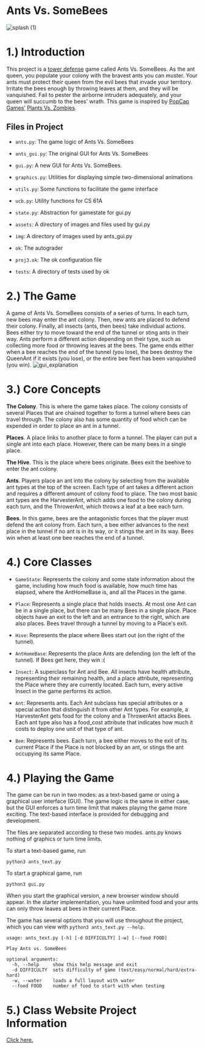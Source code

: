 # Ants Vs. SomeBees
![splash (1)](https://user-images.githubusercontent.com/111802251/204198491-8de5083b-89ff-43f6-b09e-c284d16d64f2.png)
# 1.) Introduction
This project is a [tower defense](https://en.wikipedia.org/wiki/Tower_defense) game called Ants Vs. SomeBees. As the ant queen, you populate your colony with the bravest ants you can muster. Your ants must protect their queen from the evil bees that invade your territory. Irritate the bees enough by throwing leaves at them, and they will be vanquished. Fail to pester the airborne intruders adequately, and your queen will succumb to the bees' wrath. This game is inspired by [PopCap Games'](https://www.ea.com/ea-studios/popcap) [Plants Vs. Zombies](https://www.ea.com/ea-studios/popcap/plants-vs-zombies).
## Files in Project

- `ants.py`: The game logic of Ants Vs. SomeBees

- `ants_gui.py`: The original GUI for Ants Vs. SomeBees

- `gui.py`: A new GUI for Ants Vs. SomeBees.

- `graphics.py`: Utilities for displaying simple two-dimensional animations

- `utils.py`: Some functions to facilitate the game interface

- `ucb.py`: Utility functions for CS 61A

- `state.py`: Abstraction for gamestate for gui.py

- `assets`: A directory of images and files used by gui.py

- `img`: A directory of images used by ants_gui.py

- `ok`: The autograder

- `proj3.ok`: The ok configuration file

- `tests`: A directory of tests used by ok

# 2.) The Game
A game of Ants Vs. SomeBees consists of a series of turns. In each turn, new bees may enter the ant colony. Then, new ants are placed to defend their colony. Finally, all insects (ants, then bees) take individual actions. Bees either try to move toward the end of the tunnel or sting ants in their way. Ants perform a different action depending on their type, such as collecting more food or throwing leaves at the bees. The game ends either when a bee reaches the end of the tunnel (you lose), the bees destroy the QueenAnt if it exists (you lose), or the entire bee fleet has been vanquished (you win).
![gui_explanation](https://user-images.githubusercontent.com/111802251/204199268-f27c3fb0-4138-4400-a859-cc36268fe796.png)
# 3.) Core Concepts
**The Colony**. This is where the game takes place. The colony consists of several Places that are chained together to form a tunnel where bees can travel through. The colony also has some quantity of food which can be expended in order to place an ant in a tunnel.

**Places**. A place links to another place to form a tunnel. The player can put a single ant into each place. However, there can be many bees in a single place.

**The Hive**. This is the place where bees originate. Bees exit the beehive to enter the ant colony.

**Ants**. Players place an ant into the colony by selecting from the available ant types at the top of the screen. Each type of ant takes a different action and requires a different amount of colony food to place. The two most basic ant types are the HarvesterAnt, which adds one food to the colony during each turn, and the ThrowerAnt, which throws a leaf at a bee each turn. 

**Bees**. In this game, bees are the antagonistic forces that the player must defend the ant colony from. Each turn, a bee either advances to the next place in the tunnel if no ant is in its way, or it stings the ant in its way. Bees win when at least one bee reaches the end of a tunnel.
# 4.) Core Classes
- `GameState`: Represents the colony and some state information about the game, including how much food is available, how much time has elapsed, where the AntHomeBase is, and all the Places in the game.

- `Place`: Represents a single place that holds insects. At most one Ant can be in a single place, but there can be many Bees in a single place. Place objects have an exit to the left and an entrance to the right, which are also places. Bees travel through a tunnel by moving to a Place's exit.

- `Hive`: Represents the place where Bees start out (on the right of the tunnel).

- `AntHomeBase`: Represents the place Ants are defending (on the left of the tunnel). If Bees get here, they win :(

- `Insect`: A superclass for Ant and Bee. All insects have health attribute, representing their remaining health, and a place attribute, representing the Place where they are currently located. Each turn, every active Insect in the game performs its action.

- `Ant`: Represents ants. Each Ant subclass has special attributes or a special action that distinguish it from other Ant types. For example, a HarvesterAnt gets food for the colony and a ThrowerAnt attacks Bees. Each ant type also has a food_cost attribute that indicates how much it costs to deploy one unit of that type of ant.

- `Bee`: Represents bees. Each turn, a bee either moves to the exit of its current Place if the Place is not blocked by an ant, or stings the ant occupying its same Place.
# 4.) Playing the Game
The game can be run in two modes: as a text-based game or using a graphical user interface (GUI). The game logic is the same in either case, but the GUI enforces a turn time limit that makes playing the game more exciting. The text-based interface is provided for debugging and development.

The files are separated according to these two modes. ants.py knows nothing of graphics or turn time limits.

To start a text-based game, run
```
python3 ants_text.py
```

To start a graphical game, run
```
python3 gui.py
```
When you start the graphical version, a new browser window should appear. In the starter implementation, you have unlimited food and your ants can only throw leaves at bees in their current Place.

The game has several options that you will use throughout the project, which you can view with `python3 ants_text.py --help`.
```
usage: ants_text.py [-h] [-d DIFFICULTY] [-w] [--food FOOD]

Play Ants vs. SomeBees

optional arguments:
  -h, --help     show this help message and exit
  -d DIFFICULTY  sets difficulty of game (test/easy/normal/hard/extra-hard)
  -w, --water    loads a full layout with water
  --food FOOD    number of food to start with when testing
```
# 5.) Class Website Project Information

[Click here.](https://inst.eecs.berkeley.edu/~cs61a/sp22/proj/ants)

